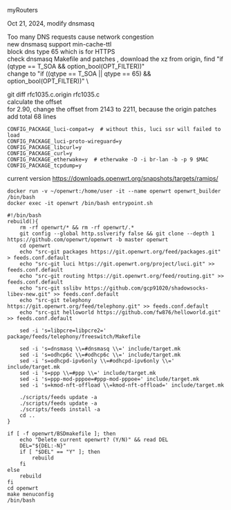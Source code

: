
myRouters

Oct 21, 2024, modify dnsmasq 

Too many DNS requests cause network congestion \
new dnsmasq support min-cache-ttl \
block dns type 65 which is for HTTPS \
check dnsmasq Makefile and patches , download the xz from origin, find "if (qtype == T_SOA && option_bool(OPT_FILTER))" \
change to "if ((qtype == T_SOA || qtype == 65) && option_bool(OPT_FILTER))" \

git diff rfc1035.c.origin rfc1035.c \
calculate the offset \
for 2.90, change the offset from 2143 to 2211, because the origin patches add total 68 lines 


```
CONFIG_PACKAGE_luci-compat=y  # without this, luci ssr will failed to load
CONFIG_PACKAGE_luci-proto-wireguard=y
CONFIG_PACKAGE_libcurl=y
CONFIG_PACKAGE_curl=y
CONFIG_PACKAGE_etherwake=y  # etherwake -D -i br-lan -b -p 9 $MAC
CONFIG_PACKAGE_tcpdump=y
```


current version https://downloads.openwrt.org/snapshots/targets/ramips/
```
docker run -v ~/openwrt:/home/user -it --name openwrt openwrt_builder /bin/bash
docker exec -it openwrt /bin/bash entrypoint.sh
```

```
#!/bin/bash
rebuild(){
	rm -rf openwrt/* && rm -rf openwrt/.*
	git config --global http.sslverify false && git clone --depth 1 https://github.com/openwrt/openwrt -b master openwrt
	cd openwrt
	echo "src-git packages https://git.openwrt.org/feed/packages.git" > feeds.conf.default
	echo "src-git luci https://git.openwrt.org/project/luci.git" >> feeds.conf.default
	echo "src-git routing https://git.openwrt.org/feed/routing.git" >> feeds.conf.default
	echo "src-git sslibv https://github.com/gcp91020/shadowsocks-libev-new.git" >> feeds.conf.default
	echo "src-git telephony https://git.openwrt.org/feed/telephony.git" >> feeds.conf.default
	echo "src-git helloworld https://github.com/fw876/helloworld.git" >> feeds.conf.default

	sed -i 's=libpcre=libpcre2=' package/feeds/telephony/freeswitch/Makefile

	sed -i 's=dnsmasq \\=#dnsmasq \\=' include/target.mk
	sed -i 's=odhcp6c \\=#odhcp6c \\=' include/target.mk
	sed -i 's=odhcpd-ipv6only \\=#odhcpd-ipv6only \\=' include/target.mk
	sed -i 's=ppp \\=#ppp \\=' include/target.mk
	sed -i 's=ppp-mod-pppoe=#ppp-mod-pppoe=' include/target.mk
	sed -i 's=kmod-nft-offload \\=kmod-nft-offload=' include/target.mk

	./scripts/feeds update -a
	./scripts/feeds update -a
	./scripts/feeds install -a
	cd ..
}

if [ -f openwrt/BSDmakefile ]; then
	echo "Delete current openwrt? (Y/N)" && read DEL
	DEL="${DEL:-N}"
	if [ "$DEL" == "Y" ]; then
		rebuild
	fi
else
	rebuild
fi
cd openwrt
make menuconfig
/bin/bash
```
